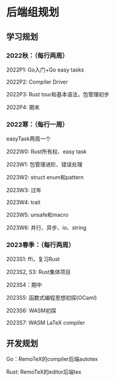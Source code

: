 # 后端组规划

## 学习规划

### 2022秋：（每行两周）

2022P1: Go入门+Go easy tasks

2022P2: Compiler Driver

2022P3: Rust tour和基本语法，包管理初步

2022P4: 期末

### 2022寒：（每行一周）

easyTask两周一个

2022W0: Rust所有权、easy task

2023W1: 包管理进阶、错误处理

2023W2: struct enum和pattern

2023W3: 过年

2023W4: trait

2023W5: unsafe和macro

2023W6: 并行、异步、io、string

### 2023春季：（每行两周）

2023S1: ffi，复习Rust

2023S2, S3: Rust集体项目

2023S4：期中

2023S5: 函数式编程思想初探(OCaml)

2023S6: WASM初探

2023S7: WASM LaTeX compiler

## 开发规划

Go：RemoTeX的compiler后端autotex

Rust: RemoTeX的editor后端tex



